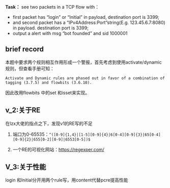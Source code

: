 

**Task：** see two packets in a TCP flow with：

* first packet has “login” or “Initial” in payload, destination port is 3399;
* and second packet has a “IPv4Address:Port”string(E.g. 123.45.6.7:8080) in payload. destination port is
3399;
* output a alert with msg “bot founded” and sid 1000001

## brief record

本题中要求两个规则相互作用形成一个警报，首先考虑到使用activate/dynamic 规则，但查看手册可知：

```
Activate and Dynamic rules are phased out in favor of a combination of tagging (3.7.5) and flowbits (3.6.10).
```

因此改用flowbits 中的set 和isset来实现。

## v_2:关于RE

在lzx大佬的指点之下，发现v1的RE写的不足

1. 端口为0-65535：`^([0-9]{1,4}|[1-5][0-9]{4}|6[0-4][0-9]{3}|65[0-4][0-9]{2}|655[0-2][0-9]|6553[0-5])$`

2. 一个RE的可视化网站：https://regexper.com/

## V_3:关于性能

login 和Initial分开用两个rule写，用content代替pcre提高性能